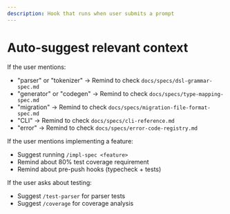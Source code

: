 ```yaml
---
description: Hook that runs when user submits a prompt
---
```


# Auto-suggest relevant context

If the user mentions:

- "parser" or "tokenizer" → Remind to check `docs/specs/dsl-grammar-spec.md`
- "generator" or "codegen" → Remind to check `docs/specs/type-mapping-spec.md`
- "migration" → Remind to check `docs/specs/migration-file-format-spec.md`
- "CLI" → Remind to check `docs/specs/cli-reference.md`
- "error" → Remind to check `docs/specs/error-code-registry.md`

If the user mentions implementing a feature:

- Suggest running `/impl-spec <feature>`
- Remind about 80% test coverage requirement
- Remind about pre-push hooks (typecheck + tests)

If the user asks about testing:

- Suggest `/test-parser` for parser tests
- Suggest `/coverage` for coverage analysis

